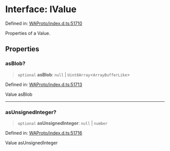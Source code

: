 # Interface: IValue

Defined in: [WAProto/index.d.ts:51710](https://github.com/Fokusdotid/bail/blob/cf6cc85134e12081bc635cea02cc0eee74033a81/WAProto/index.d.ts#L51710)

Properties of a Value.

## Properties

### asBlob?

> `optional` **asBlob**: `null` \| `Uint8Array`\<`ArrayBufferLike`\>

Defined in: [WAProto/index.d.ts:51713](https://github.com/Fokusdotid/bail/blob/cf6cc85134e12081bc635cea02cc0eee74033a81/WAProto/index.d.ts#L51713)

Value asBlob

***

### asUnsignedInteger?

> `optional` **asUnsignedInteger**: `null` \| `number`

Defined in: [WAProto/index.d.ts:51716](https://github.com/Fokusdotid/bail/blob/cf6cc85134e12081bc635cea02cc0eee74033a81/WAProto/index.d.ts#L51716)

Value asUnsignedInteger
